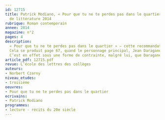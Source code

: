 ```yaml
---
id: 12715
title: Patrick Modiano, « Pour que tu ne te perdes pas dans le quartier ». Prix Nobel
  de littérature 2014
rubrique: Roman contemporain
annee: 2014
magazine: n°2
pages: 4
description: 
  « Pour que tu ne te perdes pas dans le quartier » – cette recommandation énigmatique, qui fait le titre du dernier ouvrage de Patrick Modiano, on ne sait, au début, par qui elle est faite, à qui elle s’adresse, ni pourquoi. On l’apprendra vers la fin du roman, une fois que l’intrigue aura basculé, trouvant son véritable héros ou acteur.
  Cela se produit page 67, quand le personnage principal, Jean Daragane, se reconnaît, enfant, sur un Photomaton. Il lui aura fallu du temps pour le faire, la phrase elle-même sinuant jusqu’à la réponse – « Cet enfant, que des dizaines d’années tenaient à une si grande distance au point d’en faire un étranger, il était bien obligé de reconnaître que c’était lui. »
  C’est en effet sous une forme de contrainte, malgré lui, que Daragane se reconnaît. Parce que, dès lors qu’il est l’enfant de la photo, une histoire douloureuse trouve ses contours...
article_pdf: 12715.pdf
revue: L’école des lettres des collèges
auteurs:
- Norbert Czarny
niveau_etudes:
- troisième
oeuvres:
- Pour que tu ne te perdes pas dans le quartier
ecrivains:
- Patrick Modiano
programmes:
- lecture - récits du 20e siècle
---
```


